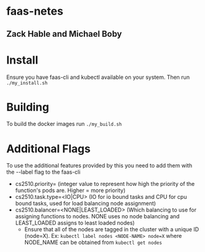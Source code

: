 # faas-netes
## Zack Hable and Michael Boby

# Install
Ensure you have faas-cli and kubectl available on your system.  Then run ```./my_install.sh```

# Building
To build the docker images run ```./my_build.sh```

# Additional Flags
To use the additional features provided by this you need to add them with the --label flag to the faas-cli
- cs2510.priority=<INTEGER> (integer value to represent how high the priority of the function's pods are.  Higher = more priority)
- cs2510.task.type=<IO|CPU> (IO for io bound tasks and CPU for cpu bound tasks, used for load balancing node assignment)
- cs2510.balancer=<NONE|LEAST_LOADED> (Which balancing to use for assigning functions to nodes.  NONE uses no node balancing and LEAST_LOADED assigns to least loaded nodes)
	- Ensure that all of the nodes are tagged in the cluster with a unique ID (node=X).  Ex: ```kubectl label nodes <NODE-NAME> node=X``` where NODE_NAME can be obtained from ```kubectl get nodes```
